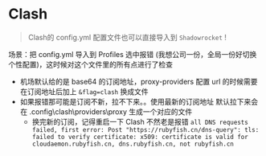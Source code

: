 # Clash

> Clash的 config.yml 配置文件也可以直接导入到 `Shadowrocket` !

场景：把 config.yml 导入到 Profiles 选中报错 (我想公司一份，全局一份好切换 个性配置)，这时候对这个文件里的所有点进行了检查

* 机场默认给的是 base64 的订阅地址，proxy-providers 配置 url 的时候需要在订阅地址后加上 `&flag=clash` 换成文件
* 如果报错那可能是订阅不新，拉不下来。。使用最新的订阅地址   默认拉下来会在 \.config\clash\providers\proxy 生成一个对应的文件
  * 换完新的订阅，记得重启一下 Clash 不然老是报错 `all DNS requests failed, first error: Post "https://rubyfish.cn/dns-query": tls: failed to verify certificate: x509: certificate is valid for cloudaemon.rubyfish.cn, dns.rubyfish.cn, not
    rubyfish.cn`